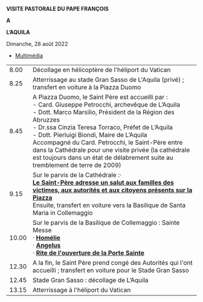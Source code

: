 **VISITE PASTORALE DU PAPE FRANÇOIS**

**A**

**L’AQUILA**

Dimanche, 28 août 2022

- [Multimédia](https://www.vatican.va/content/francesco/fr/events/event.dir.html/content/vaticanevents/fr/2022/8/28/visitapastorale-laquila.html)

|     |     |
| --- | --- |
| 8.00 | Décollage en hélicoptère de l'héliport du Vatican |
| 8.25 | Atterrissage au stade Gran Sasso de L'Aquila (privé) ; transfert en voiture à la Piazza Duomo |
| 8.45 | A Piazza Duomo, le Saint Père est accueilli par :<br>- Card. Giuseppe Petrocchi, archevêque de L’Aquila<br> - Dott. Marco Marsilio, Président de la Région des Abruzzes<br> - Dr.ssa Cinzia Teresa Torraco, Préfet de L’Aquila<br> - Dott. Pierluigi Biondi, Maire de L’Aquila<br>Accompagné du Card. Petrocchi, le Saint-Père entre dans la Cathédrale pour une visite privée (la cathédrale est toujours dans un état de délabrement suite au tremblement de terre de 2009) |
| 9.15 | Sur le parvis de la Cathédrale :·<br>**[Le Saint-Père adresse un salut aux familles des victimes, aux autorités et aux citoyens présents sur la Piazza](https://www.vatican.va/content/francesco/fr/events/event.dir.html/content/vaticanevents/fr/2022/8/28/autorita-cittadini-laquila.html)**<br>Ensuite, transfert en voiture vers la Basilique de Santa Maria in Collemaggio |
| 10.00 | Sur le parvis de la Basilique de Collemaggio : Sainte Messe<br>· **[Homélie](https://www.vatican.va/content/francesco/fr/events/event.dir.html/content/vaticanevents/fr/2022/8/28/messa-laquila.html)**<br>· **[Angelus](https://www.vatican.va/content/francesco/fr/events/event.dir.html/content/vaticanevents/fr/2022/8/28/angelus.html)**<br>· **[Rite de l'ouverture de la Porte Sainte](https://www.vatican.va/content/francesco/fr/events/event.dir.html/content/vaticanevents/fr/2022/8/28/angelus.html)** |
| 12.30 | A la fin, le Saint Père prend congé des Autorités qui l'ont accueilli ; transfert en voiture pour le Stade Gran Sasso |
| 12.45 | Stade Gran Sasso : décollage de L’Aquila |
| 13.15 | Atterrissage à l'héliport du Vatican |